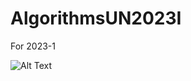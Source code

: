 # AlgorithmsUN2023I
For 2023-1

![Alt Text]([https://media.giphy.com/media/vFKqnCdLPNOKc/giphy.gif](https://media.tenor.com/7r-BGEoIohkAAAAd/meme-cat.gif))
